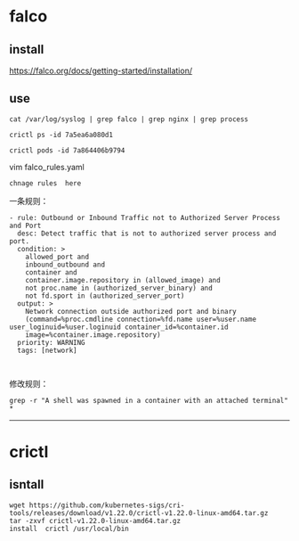 #  falco


## install


https://falco.org/docs/getting-started/installation/



## use


```
cat /var/log/syslog | grep falco | grep nginx | grep process

crictl ps -id 7a5ea6a080d1

crictl pods -id 7a864406b9794

```



 vim falco_rules.yaml
 
 
 ```
 chnage rules  here
 
 ```


一条规则：
```
- rule: Outbound or Inbound Traffic not to Authorized Server Process and Port
  desc: Detect traffic that is not to authorized server process and port.
  condition: >
    allowed_port and
    inbound_outbound and
    container and
    container.image.repository in (allowed_image) and
    not proc.name in (authorized_server_binary) and
    not fd.sport in (authorized_server_port)    
  output: >
    Network connection outside authorized port and binary
    (command=%proc.cmdline connection=%fd.name user=%user.name user_loginuid=%user.loginuid container_id=%container.id
    image=%container.image.repository)    
  priority: WARNING
  tags: [network]
  
  
  ```

修改规则：

```
grep -r "A shell was spawned in a container with an attached terminal" *

```





---


#  crictl 

##   isntall

```
wget https://github.com/kubernetes-sigs/cri-tools/releases/download/v1.22.0/crictl-v1.22.0-linux-amd64.tar.gz
tar -zxvf crictl-v1.22.0-linux-amd64.tar.gz
install  crictl /usr/local/bin 

```

